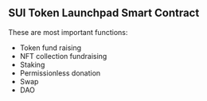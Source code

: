 ## SUI Token Launchpad Smart Contract

These are most important functions:
- Token fund raising
- NFT collection fundraising
- Staking
- Permissionless donation
- Swap
- DAO
